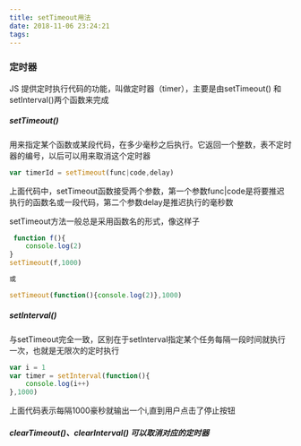 ```yaml
---
title: setTimeout用法
date: 2018-11-06 23:24:21
tags:
---
```


### 定时器

JS 提供定时执行代码的功能，叫做定时器（timer），主要是由setTimeout() 和 setInterval()两个函数来完成

##### setTimeout()

用来指定某个函数或某段代码，在多少毫秒之后执行。它返回一个整数，表不定时器的编号，以后可以用来取消这个定时器

```javascript
var timerId = setTimeout(func|code,delay)
```

上面代码中，setTimeout函数接受两个参数，第一个参数func|code是将要推迟执行的函数名或一段代码，第二个参数delay是推迟执行的毫秒数

setTimeout方法一般总是采用函数名的形式，像这样子

```javascript
 function f(){
    console.log(2)
}
setTimeout(f,1000)

或

setTimeout(function(){console.log(2)},1000)
```

##### setInterval()

与setTimeout完全一致，区别在于setInterval指定某个任务每隔一段时间就执行一次，也就是无限次的定时执行

```javascript
var i = 1
var timer = setInterval(function(){
    console.log(i++)
},1000)
```

上面代码表示每隔1000豪秒就输出一个i,直到用户点击了停止按钮

##### clearTimeout()、clearInterval() 可以取消对应的定时器





